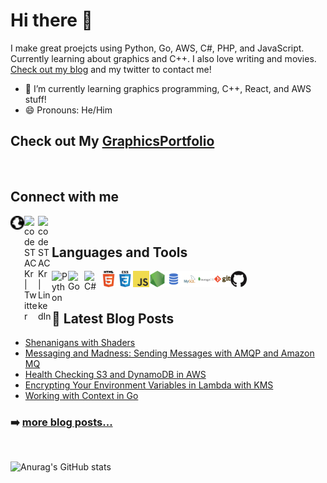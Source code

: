 # Hi there 👋

I make great proejcts using Python, Go, AWS, C#, PHP, and JavaScript. Currently learning about graphics and C++. I also love writing and movies. [Check out my blog](https://georgeoffley.com/) and my twitter to contact me!

- 🌱 I’m currently learning graphics programming, C++, React, and AWS stuff!
- 😄 Pronouns: He/Him

## **Check out My [GraphicsPortfolio](https://github.com/georgeoffley/GraphicsPortfolio)**

<br>

## **Connect with me**

[<img align="left" alt="codeSTACKr.com" width="22px" src="https://raw.githubusercontent.com/iconic/open-iconic/master/svg/globe.svg" />][website]
[<img align="left" alt="codeSTACKr | Twitter" width="22px" src="https://cdn.jsdelivr.net/npm/simple-icons@v3/icons/twitter.svg" />][twitter]
[<img align="left" alt="codeSTACKr | LinkedIn" width="22px" src="https://cdn.jsdelivr.net/npm/simple-icons@v3/icons/linkedin.svg" />][linkedin]

<br/>

## **Languages and Tools**

[<img align="left" alt="Python" width="26px" src="https://raw.githubusercontent.com/jmnote/z-icons/master/svg/python.svg" />][non-link]
[<img align="left" alt="Go" width="26px" src="https://raw.githubusercontent.com/jmnote/z-icons/master/svg/go.svg" />][non-link]
[<img align="left" alt="C#" width="26px" src="https://raw.githubusercontent.com/jmnote/z-icons/master/svg/csharp.svg" />][non-link]
[<img align="left" alt="HTML5" width="26px" src="https://raw.githubusercontent.com/github/explore/80688e429a7d4ef2fca1e82350fe8e3517d3494d/topics/html/html.png" />][non-link]
[<img align="left" alt="CSS3" width="26px" src="https://raw.githubusercontent.com/github/explore/80688e429a7d4ef2fca1e82350fe8e3517d3494d/topics/css/css.png" />][non-link]
[<img align="left" alt="JavaScript" width="26px" src="https://raw.githubusercontent.com/github/explore/80688e429a7d4ef2fca1e82350fe8e3517d3494d/topics/javascript/javascript.png" />][non-link]
[<img align="left" alt="Node.js" width="26px" src="https://raw.githubusercontent.com/github/explore/80688e429a7d4ef2fca1e82350fe8e3517d3494d/topics/nodejs/nodejs.png" />][non-link]
[<img align="left" alt="SQL" width="26px" src="https://raw.githubusercontent.com/github/explore/80688e429a7d4ef2fca1e82350fe8e3517d3494d/topics/sql/sql.png" />][non-link]
[<img align="left" alt="MySQL" width="26px" src="https://raw.githubusercontent.com/github/explore/80688e429a7d4ef2fca1e82350fe8e3517d3494d/topics/mysql/mysql.png" />][non-link]
[<img align="left" alt="MongoDB" width="26px" src="https://raw.githubusercontent.com/github/explore/80688e429a7d4ef2fca1e82350fe8e3517d3494d/topics/mongodb/mongodb.png" />][non-link]
[<img align="left" alt="Git" width="26px" src="https://raw.githubusercontent.com/github/explore/80688e429a7d4ef2fca1e82350fe8e3517d3494d/topics/git/git.png" />][non-link]
[<img align="left" alt="GitHub" width="26px" src="https://raw.githubusercontent.com/github/explore/78df643247d429f6cc873026c0622819ad797942/topics/github/github.png" />][non-link]

<br/>
<br>

## **📕 Latest Blog Posts**
<!-- BLOG-POST-LIST:START -->
- [Shenanigans with Shaders](https://dev.to/georgeoffley/shenanigans-with-shaders-3i97)
- [Messaging and Madness: Sending Messages with AMQP and Amazon MQ](https://dev.to/aws-builders/messaging-and-madness-sending-messages-with-amqp-and-amazon-mq-2m9b)
- [Health Checking S3 and DynamoDB in AWS](https://dev.to/aws-builders/health-checking-s3-and-dynamodb-in-aws-3ocl)
- [Encrypting Your Environment Variables in Lambda with KMS](https://dev.to/georgeoffley/encrypting-your-environment-variables-in-lambda-with-kms-2l0h)
- [Working with Context in Go](https://dev.to/georgeoffley/working-with-context-in-go-75e)
<!-- BLOG-POST-LIST:END -->

### **➡️ [more blog posts...](https://georgeoffley.com/)**

<br>

![Anurag's GitHub stats](https://github-readme-stats.vercel.app/api?username=georgeoffley&show_icons=true&count_private=true)

<!--
Link Definitions
-->

[website]: https://georgeoffley.com/
[twitter]: https://twitter.com/georgeoffley
[linkedin]: https://www.linkedin.com/in/georgeoffley/
[non-link]: #

<!--
**georgeoffley/georgeoffley** is a ✨ _special_ ✨ repository because its `README.md` (this file) appears on your GitHub profile.

Here are some ideas to get you started:

- 🔭 I’m currently working on ...
- 🌱 I’m currently learning ...
- 👯 I’m looking to collaborate on ...
- 🤔 I’m looking for help with ...
- 💬 Ask me about ...
- 📫 How to reach me: ...
- 😄 Pronouns: ...
- ⚡ Fun fact: ...
-->
